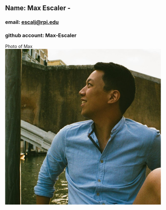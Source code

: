 ## Name: Max Escaler -
### email: escalj@rpi.edu
### github account: Max-Escaler
Photo of Max ![Max](Max.jpg) 